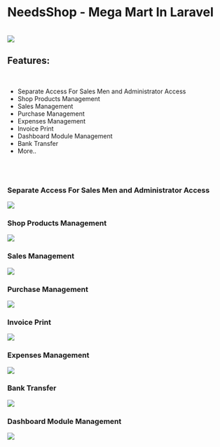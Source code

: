 <h1>NeedsShop - Mega Mart In Laravel</h1>
<br>
<img src="https://image.ibb.co/hJNxYJ/logo.png"/>
<br>
<h2>Features:</h2>
<br>
<ul>
    <li>
        Separate Access For Sales Men and Administrator Access
    </li>
    <li>
        Shop Products Management
    </li>
    <li>
        Sales Management
    </li>
    <li>
        Purchase Management
    </li>
    <li>
        Expenses Management
    </li>
    <li>
        Invoice Print
    </li>
    <li>
        Dashboard Module Management
    </li>
    <li>
        Bank Transfer
    </li>
    <li>
        More..
    </li>
</ul>
<br><br>
<h3>Separate Access For Sales Men and Administrator Access</h3>
<img src="https://image.ibb.co/gCQv3J/dashboad.png"/>
<br>
<h3>Shop Products Management</h3>
<img src="https://image.ibb.co/neqC0y/product.png"/>
<br>
<h3>Sales Management</h3>
<img src="https://image.ibb.co/hwBPDJ/sales.png"/>
<br>
<h3>Purchase Management</h3>
<img src="https://image.ibb.co/fDGwSd/purchase.png"/>
<br>
<h3>Invoice Print</h3>
<img src="https://image.ibb.co/b8jSYJ/pdfprint.png"/>
<br>
<h3>Expenses Management</h3>
<img src="https://image.ibb.co/enbwSd/expense.png"/>
<br>
<h3>Bank Transfer</h3>
<img src="https://image.ibb.co/hqDRAy/bankdeposite.png"/>
<br>
<h3>Dashboard Module Management</h3>
<img src="https://image.ibb.co/fuVUfy/module.png"/>
